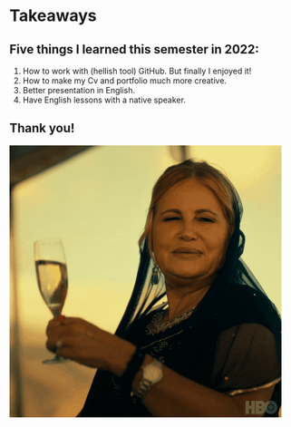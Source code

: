 # Takeaways

## Five things I learned this semester in 2022:

1. How to work with (hellish tool) GitHub. But finally I enjoyed it!
2. How to make my Cv and portfolio much more creative.
3. Better presentation in English.
4. Have English lessons with a native speaker.

## Thank you!

![giphy](giphy.gif)
